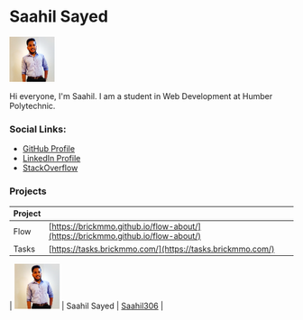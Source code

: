 # Saahil Sayed

![Saahil Sayed](../images/Saahil306.jpg)

Hi everyone, I'm Saahil. I am a student in Web Development at Humber Polytechnic.

### Social Links:
- [GitHub Profile](https://github.com/Saahil306)
- [LinkedIn Profile](https://www.linkedin.com/in/saahilsayed268a52123)
- [StackOverflow](https://stackoverflow.com/users/29390154/saahil-sayed)

### Projects

| Project |                                                                                  |
| ------- | -------------------------------------------------------------------------------- |
| Flow    | [https://brickmmo.github.io/flow-about/](https://brickmmo.github.io/flow-about/) |
| Tasks   | [https://tasks.brickmmo.com/](https://tasks.brickmmo.com/)                       |

| ![Saahil Sayed](images/Saahil306.jpg) | Saahil Sayed | [Saahil306](students/Saahil306) |
